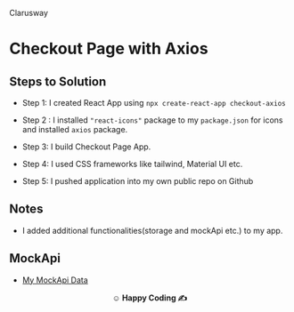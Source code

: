 <p>Clarusway<img align="right"
  src="https://secure.meetupstatic.com/photos/event/3/1/b/9/600_488352729.jpeg"  width="15px"></p>

# Checkout Page with Axios

## Steps to Solution

- Step 1: I created React App using `npx create-react-app checkout-axios`

- Step 2 : I installed `"react-icons"` package to my `package.json` for icons and installed `axios` package.

- Step 3: I build Checkout Page App.

- Step 4: I used CSS frameworks like tailwind, Material UI etc.

- Step 5: I pushed application into my own public repo on Github

## Notes

- I added additional functionalities(storage and mockApi etc.) to my app.

## MockApi

- <a href="https://65f6a31041d90c1c5e0b13c0.mockapi.io/productData" target="_blank">My MockApi Data</a>


**<p align="center">&#9786; Happy Coding &#9997;</p>**
